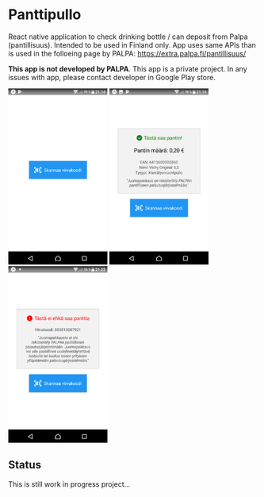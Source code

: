 # Panttipullo

React native application to check drinking bottle / can deposit from Palpa (pantillisuus). Intended to be used in Finland only. App uses same APIs than is used in the folloeing page by PALPA: https://extra.palpa.fi/pantillisuus/

**This app is not developed by PALPA**. This app is a private project. In any issues with app, please contact developer in Google Play store.

<img src="screenshots/01_main.png" width="200" alt="Main screen of the application"/> <img src="screenshots/02_has_deposit.png" width="200" alt="When bottle / can has deposit"/> <img src="screenshots/03_no_deposit.png" width="200" alt="When bottle / can has no deposit"/>


## Status

This is still work in progress project...
